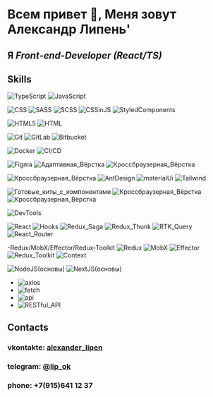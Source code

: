 # Всем привет 👋, Меня зовут Александр Липень'
## Я *Front-end-Developer (React/TS)*


## Skills
![TypeScript](https://img.shields.io/badge/-TypeScript-green)
![JavaScript](https://img.shields.io/badge/-JavaScript-green)

![CSS](https://img.shields.io/badge/-CSS3-blue)
![SASS](https://img.shields.io/badge/-SASS-blue)
![SCSS](https://img.shields.io/badge/-SCSS-blue)
![CSSinJS](https://img.shields.io/badge/-CSSinJS-blue)
![StyledComponents](https://img.shields.io/badge/-StyledComponents-blue)

![HTML5](https://img.shields.io/badge/-HTML5-red)
![HTML](https://img.shields.io/badge/-HTML-red)

![Git](https://img.shields.io/badge/-Git-white)
![GitLab](https://img.shields.io/badge/-GitLab-white)
![Bitbucket](https://img.shields.io/badge/-Bitbucket-white)

![Docker](https://img.shields.io/badge/-Docker-indigo)
![CI/CD](https://img.shields.io/badge/-CI/CD-indigo)


![Figma](https://img.shields.io/badge/-Figma-deeppink)
![Адаптивная_Вёрстка](https://img.shields.io/badge/-Адаптивная_Вёрстка-deeppink)
![Кроссбраузерная_Вёрстка](https://img.shields.io/badge/-Кроссбраузерная_Вёрстка-deeppink)

![Кроссбраузерная_Вёрстка](https://img.shields.io/badge/-Кроссбраузерная_Вёрстка-oldlace)
![AntDesign](https://img.shields.io/badge/-AntDesign-oldlace)
![materialUi](https://img.shields.io/badge/-materialUi-oldlace)
![Tailwind](https://img.shields.io/badge/-Tailwind-oldlace)


![Готовые_киты_с_компонентами](https://img.shields.io/badge/-Готовые_киты_с_компонентами-teal)
![Кроссбраузерная_Вёрстка](https://img.shields.io/badge/-Кроссбраузерная_Вёрстка-teal)
![Кроссбраузерная_Вёрстка](https://img.shields.io/badge/-Кроссбраузерная_Вёрстка-teal)

![DevTools](https://img.shields.io/badge/-DevTools-slategray)

![React](https://img.shields.io/badge/-React-orange)
![Hooks](https://img.shields.io/badge/-Hooks-orange)
![Redux_Saga](https://img.shields.io/badge/-Redux_Saga-orange)
![Redux_Thunk](https://img.shields.io/badge/-Redux_Thunk-orange)
![RTK_Query](https://img.shields.io/badge/-Router-orange)
![React_Router](https://img.shields.io/badge/-React_Router-orange)


-Redux/MobX/Effector/Redux-Toolkit
![Redux](https://img.shields.io/badge/-Redux-yellow)
![MobX](https://img.shields.io/badge/-MobX-yellow)
![Effector](https://img.shields.io/badge/-Effector-yellow)
![Redux_Toolkit](https://img.shields.io/badge/-Redux_Toolkit-yellow)
![Context](https://img.shields.io/badge/-Context-yellow)

![NodeJS(основы)](https://img.shields.io/badge/-NodeJS(основы)-darkturquoise)
![NextJS(основы)](https://img.shields.io/badge/-NextJS(основы)-darkturquoise)


- ![axios](https://img.shields.io/badge/-axios-mediumspringgreen)
- ![fetch](https://img.shields.io/badge/-fetch-mediumspringgreen)
- ![api](https://img.shields.io/badge/-api-mediumspringgreen)
- ![RESTful_API](https://img.shields.io/badge/-RESTful_API-mediumspringgreen)



## Contacts
### vkontakte: [alexander_lipen](https://vk.com/alexander_lipen)
### telegram: [@lip_ok](https://t.me/lip_ok)
### phone: +7(915)641 12 37




 

<!--
**Lip-ok/Lip-ok** is a ✨ _special_ ✨ repository because its `README.md` (this file) appears on your GitHub profile.

Here are some ideas to get you started:

- 🔭 I’m currently working on ...
- 🌱 I’m currently learning ...
- 👯 I’m looking to collaborate on ...
- 🤔 I’m looking for help with ...
- 💬 Ask me about ...
- 📫 How to reach me: ...
- 😄 Pronouns: ...
- ⚡ Fun fact: ...
-->
